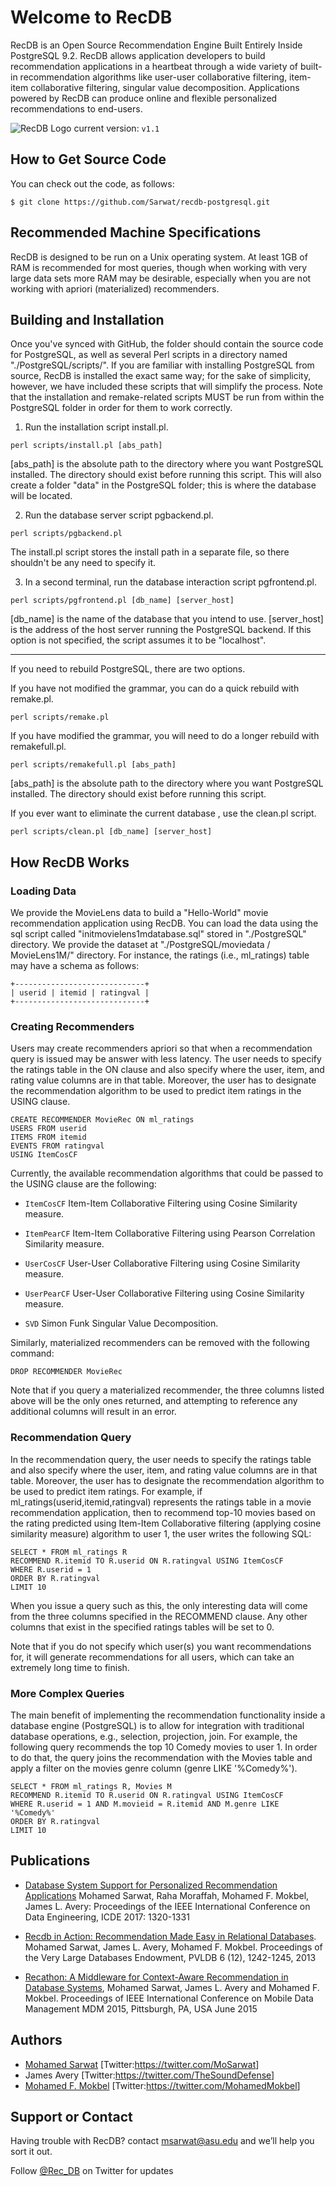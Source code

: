 ﻿# Welcome to RecDB
RecDB is an Open Source Recommendation Engine Built Entirely Inside PostgreSQL 9.2. RecDB allows application developers to build recommendation applications in a heartbeat through a wide variety of built-in recommendation algorithms like user-user collaborative filtering, item-item collaborative filtering, singular value decomposition. Applications powered by RecDB can produce online and flexible personalized recommendations to end-users. 

![RecDB Logo](http://www-users.cs.umn.edu/~sarwat/RecDB/pics/recdblogo.png)          current version: ```v1.1```


## How to Get Source Code

You can check out the code, as follows:

```
$ git clone https://github.com/Sarwat/recdb-postgresql.git
```


## Recommended Machine Specifications

RecDB is designed to be run on a Unix operating system. At least 1GB of RAM is recommended for most queries, though when working with very large data sets more RAM may be desirable, especially when you are not working with apriori (materialized) recommenders.

## Building and Installation

Once you've synced with GitHub, the folder should contain the source code for PostgreSQL, as well as several Perl scripts in a directory named "./PostgreSQL/scripts/". If you are familiar with installing PostgreSQL from source, RecDB is installed the exact same way; for the sake of simplicity, however, we have included these scripts that will simplify the process. Note that the installation and remake-related scripts MUST be run from within the PostgreSQL folder in order for them to work correctly.

1) Run the installation script install.pl.

```
perl scripts/install.pl [abs_path]
```

[abs_path] is the absolute path to the directory where you want PostgreSQL installed. The directory should exist before running this script. This will also create a folder "data" in the PostgreSQL folder; this is where the database will be located.

2) Run the database server script pgbackend.pl.

```
perl scripts/pgbackend.pl
```

The install.pl script stores the install path in a separate file, so there shouldn't be any need to specify it.

3) In a second terminal, run the database interaction script pgfrontend.pl.

```
perl scripts/pgfrontend.pl [db_name] [server_host]
```

[db_name] is the name of the database that you intend to use.
[server_host] is the address of the host server running the PostgreSQL backend. If this option is not specified, the script assumes it to be "localhost".

--------------------------------

If you need to rebuild PostgreSQL, there are two options.

If you have not modified the grammar, you can do a quick rebuild with remake.pl.

```
perl scripts/remake.pl
```

If you have modified the grammar, you will need to do a longer rebuild with remakefull.pl.

```
perl scripts/remakefull.pl [abs_path]
```

[abs_path] is the absolute path to the directory where you want PostgreSQL installed. The directory should exist before running this script.

If you ever want to eliminate the current database , use the clean.pl script.

```
perl scripts/clean.pl [db_name] [server_host]
```

## How RecDB Works

### Loading Data
We provide the MovieLens data to build a "Hello-World" movie recommendation application using RecDB. You can load the data using the sql script called "initmovielens1mdatabase.sql" stored in "./PostgreSQL" directory. We provide the dataset at "./PostgreSQL/moviedata / MovieLens1M/" directory. For instance, the ratings (i.e., ml_ratings) table may have a schema as follows:

```
+-----------------------------+
| userid | itemid | ratingval |
+-----------------------------+
```

### Creating Recommenders
Users may create recommenders apriori so that when a recommendation query is issued may be answer with less latency. The user needs to specify the ratings table in the ON clause and also specify where the user, item, and rating value columns are in that table. Moreover, the user has to designate the recommendation algorithm to be used to predict item ratings in the USING clause.

```
CREATE RECOMMENDER MovieRec ON ml_ratings
USERS FROM userid
ITEMS FROM itemid
EVENTS FROM ratingval
USING ItemCosCF
```

Currently, the available recommendation algorithms that could be passed to the USING clause are the following:

* ```ItemCosCF``` Item-Item Collaborative Filtering using Cosine Similarity measure.

* ```ItemPearCF``` Item-Item Collaborative Filtering using Pearson Correlation Similarity measure.

* ```UserCosCF``` User-User Collaborative Filtering using Cosine Similarity measure. 

* ```UserPearCF``` User-User Collaborative Filtering using Cosine Similarity measure. 

* ```SVD``` Simon Funk Singular Value Decomposition. 


Similarly, materialized recommenders can be removed with the following command:

```
DROP RECOMMENDER MovieRec
```

Note that if you query a materialized recommender, the three columns listed above will be the only ones returned, and attempting to reference any additional columns will result in an error.



### Recommendation Query
In the recommendation query, the user needs to specify the ratings table and also specify where the user, item, and rating value columns are in that table. Moreover, the user has to designate the recommendation algorithm to be used to predict item ratings. For example, if ml_ratings(userid,itemid,ratingval) represents the ratings table in a movie recommendation application, then to recommend top-10 movies based on the rating predicted using Item-Item Collaborative filtering (applying cosine similarity measure) algorithm to user 1, the user writes the following SQL:

```
SELECT * FROM ml_ratings R
RECOMMEND R.itemid TO R.userid ON R.ratingval USING ItemCosCF
WHERE R.userid = 1
ORDER BY R.ratingval
LIMIT 10
```

When you issue a query such as this, the only interesting data will come from the three columns specified in the RECOMMEND clause. Any other columns that exist in the specified ratings tables will be set to 0.


Note that if you do not specify which user(s) you want recommendations for, it will generate recommendations for all users, which can take an extremely long time to finish.


### More Complex Queries
The main benefit of implementing the recommendation functionality inside a database engine (PostgreSQL) is to allow for integration with traditional database operations, e.g., selection, projection, join. 
For example, the following query recommends the top 10 Comedy movies to user 1. 
In order to do that, the query joins the recommendation with the Movies table and apply a filter on the movies genre column (genre LIKE '%Comedy%').


```
SELECT * FROM ml_ratings R, Movies M
RECOMMEND R.itemid TO R.userid ON R.ratingval USING ItemCosCF
WHERE R.userid = 1 AND M.movieid = R.itemid AND M.genre LIKE '%Comedy%'
ORDER BY R.ratingval
LIMIT 10
```

## Publications

* [Database System Support for Personalized Recommendation Applications](http://ieeexplore.ieee.org/document/7930070/)
Mohamed Sarwat, Raha Moraffah, Mohamed F. Mokbel, James L. Avery:
Proceedings of the IEEE International Conference on Data Engineering, ICDE 2017: 1320-1331

* [Recdb in Action: Recommendation Made Easy in Relational Databases](http://dl.acm.org/citation.cfm?id=2536286).
Mohamed Sarwat, James L. Avery, Mohamed F. Mokbel. 
Proceedings of the Very Large Databases Endowment, PVLDB 6 (12), 1242-1245, 2013

* [Recathon: A Middleware for Context-Aware Recommendation in Database Systems](), Mohamed Sarwat, James L. Avery and Mohamed F. Mokbel. Proceedings of IEEE International Conference on Mobile Data Management MDM 2015, Pittsburgh, PA, USA June 2015

## Authors
* [Mohamed Sarwat](http://faculty.engineering.asu.edu/sarwat/)  [Twitter:<https://twitter.com/MoSarwat>]
* James Avery   [Twitter:<https://twitter.com/TheSoundDefense>]
* [Mohamed F. Mokbel](http://www-users.cs.umn.edu/~mokbel/)   [Twitter:<https://twitter.com/MohamedMokbel>]

## Support or Contact
Having trouble with RecDB? contact msarwat@asu.edu and we’ll help you sort it out.

Follow [@Rec_DB](https://twitter.com/Rec_DB) on Twitter for updates
